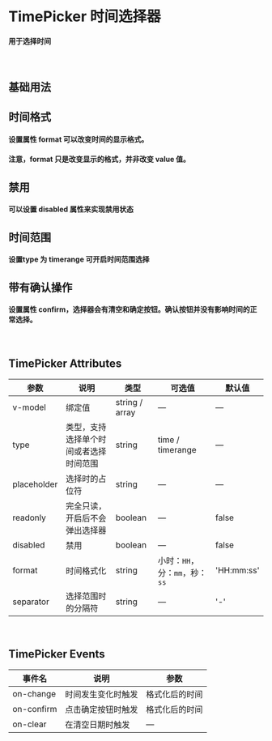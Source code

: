 <script setup>
import demo1 from './demo1.vue'
import demo2 from './demo2.vue'
import demo3 from './demo3.vue'
import demo4 from './demo4.vue'
import demo5 from './demo5.vue'
// import demo6 from './demo6.vue'
import preview from '@/components/preview.vue'
</script>


# TimePicker 时间选择器

#### 用于选择时间

<br/>

## 基础用法
<div class="source">
  <demo1/>
</div>
<preview compName="time-picker" demoName="demo1"/>


## 时间格式 
#### 设置属性 format 可以改变时间的显示格式。
#### 注意，format 只是改变显示的格式，并非改变 value 值。
<div class="source">
  <demo2/>
</div>
<preview compName="time-picker" demoName="demo2"/>


## 禁用
#### 可以设置 disabled 属性来实现禁用状态
<div class="source">
  <demo3/>
</div>
<preview compName="time-picker" demoName="demo3"/>


## 时间范围
#### 设置type 为 timerange 可开启时间范围选择
<div class="source">
  <demo4/>
</div>
<preview compName="time-picker" demoName="demo4"/>

## 带有确认操作 
#### 设置属性 confirm，选择器会有清空和确定按钮。确认按钮并没有影响时间的正常选择。
<div class="source">
  <demo5/>
</div>
<preview compName="time-picker" demoName="demo5"/>

<br/>

## TimePicker Attributes
| 参数            | 说明                         | 类型             | 可选值                  | 默认值  |
|---------------  |----------------------        |---------------- |-----------------------  |-------- |
|  v-model        | 绑定值                       | string / array   | —                       | —       |
| type            | 类型，支持选择单个时间或者选择时间范围 | string   | time / timerange         | —      |
| placeholder     | 选择时的占位符                | string           |   —                     | —       |
| readonly        | 完全只读，开启后不会弹出选择器 | boolean          | —                       | false    |
| disabled        | 禁用                         | boolean          | —                       | false     |
| format          | 时间格式化                   | string     | 小时：`HH`，分：`mm`，秒：`ss`  | 'HH:mm:ss' |
| separator        | 选择范围时的分隔符           | string            | —                      |  	'-'     |

<br/>

## TimePicker Events
| 事件名                   | 说明                   | 参数          |
|---------------------    |--------------          |---------      |
| on-change               | 时间发生变化时触发      | 格式化后的时间 |
| on-confirm              | 点击确定按钮时触发      | 格式化后的时间 |
| on-clear                | 在清空日期时触发        | —             |